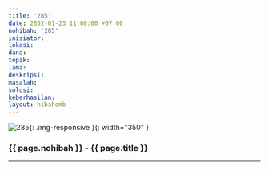 ```yaml
---
title: '285'
date: 2852-01-23 11:08:00 +07:00
nohibah: '285'
inisiator: 
lokasi: 
dana: 
topik: 
lama: 
deskripsi: 
masalah: 
solusi: 
keberhasilan: 
layout: hibahcmb
---
```


![285](/static/img/hibahcmb/285.png){: .img-responsive }{: width="350" }

### {{ page.nohibah }} - {{ page.title }}

---
